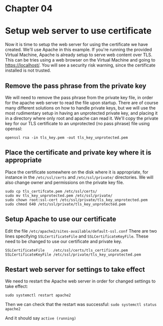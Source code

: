 # Chapter 04

# Setup web server to use certificate

Now it is time to setup the web server for using the certificate we have created. We'll use Apache in this example. If you're running the provided Virtual Machine, Apache is already setup to serve web content over TLS. This can be tries using a web browser on the Virtual Machine and going to <https://localhost/>. You will see a security risk warning, since the certificate installed is not trusted.

## Remove the pass phrase from the private key

We will need to remove the pass phrase from the private key file, in order for the apache web server to read the file upon startup. There are of course many different solutions on how to handle private keys, but we will use the most rudimentary setup in having an unprotected private key, and placing it in a directory where only root and apache can read it.
We'll copy the private key for our TLS certificate to an unprotected (no pass phrase) file using openssl:

`openssl rsa -in tls_key.pem -out tls_key_unprotected.pem`

## Place the certificate and private key where it is appropriate

Place the certificate somewhere on the disk where it is appropriate, for instance in the `/etc/ssl/certs` and `/etc/ssl/private/` directories. We will also change owner and permissions on the private key file.

```shell
sudo cp tls_certifcate.pem /etc/ssl/certs/
sudo mv tls_key_unprotected.pem /etc/ssl/private/
sudo chown root:ssl-cert /etc/ssl/private/tls_key_unprotected.pem
sudo chmod 640 /etc/ssl/private/tls_key_unprotected.pem
```

## Setup Apache to use our certificate

Edit the file `/etc/apache2/sites-available/default-ssl.conf`
There are two lines specifying `SSLCertificateFile` and `SSLCertificateKeyFile`. These need to be changed to use our certificate and private key.

```shell
SSLCertificateFile    /etc/ssl/certs/tls_certificate.pem
SSLCertificateKeyFile /etc/ssl/private/tls_key_unprotected.pem
```

## Restart web server for settings to take effect

We need to restart the Apache web server in order for changed settings to take effect:

`sudo systemctl restart apache2`

Then we can check that the restart was successful:
`sudo systemctl status apache2`

And it should say `active (running)`


